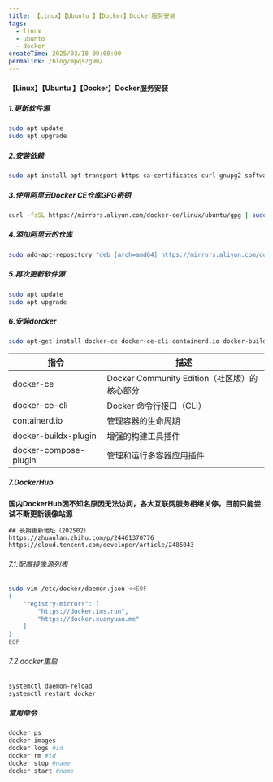 ```yaml
---
title: 【Linux】【Ubuntu 】【Docker】Docker服务安装
tags:
  - linux
  - ubunto
  - docker
createTime: 2025/03/18 09:00:00
permalink: /blog/mpqs2g9m/
---
```


#### 【Linux】【Ubuntu 】【Docker】Docker服务安装

##### 1.更新软件源

```bash
sudo apt update
sudo apt upgrade
```

##### 2.安装依赖

```bash
sudo apt install apt-transport-https ca-certificates curl gnupg2 software-properties-common
```

##### 3.使用阿里云Docker CE仓库GPG密钥

```bash
curl -fsSL https://mirrors.aliyun.com/docker-ce/linux/ubuntu/gpg | sudo apt-key add -
```

##### 4.添加阿里云的仓库

```bash
sudo add-apt-repository "deb [arch=amd64] https://mirrors.aliyun.com/docker-ce/linux/ubuntu $(lsb_release -cs) stable"
```

##### 5.再次更新软件源

```bash
sudo apt update
sudo apt upgrade
```

##### 6.安装dorcker

```bash
sudo apt-get install docker-ce docker-ce-cli containerd.io docker-buildx-plugin docker-compose-plugin
```

| 指令                  | 描述                                         |
| --------------------- | -------------------------------------------- |
| docker-ce             | Docker Community Edition（社区版）的核心部分 |
| docker-ce-cli         | Docker 命令行接口（CLI）                     |
| containerd.io         | 管理容器的生命周期                           |
| docker-buildx-plugin  | 增强的构建工具插件                           |
| docker-compose-plugin | 管理和运行多容器应用插件                     |

##### 7.DockerHub

**国内DockerHub因不知名原因无法访问，各大互联网服务相继关停，目前只能尝试不断更新镜像站源**

```http
## 长期更新地址（202502）
https://zhuanlan.zhihu.com/p/24461370776
https://cloud.tencent.com/developer/article/2485043
```

###### 7.1.配置镜像源列表

```bash
sudo vim /etc/docker/daemon.json <<EOF
{
    "registry-mirrors": [
        "https://docker.1ms.run",
        "https://docker.xuanyuan.me"
    ]
}
EOF
```

###### 7.2.docker重启

```bash
systemctl daemon-reload
systemctl restart docker
```

##### 常用命令

```bash
docker ps
docker images
docker logs #id
docker rm #id
docker stop #name
docker start #name
```